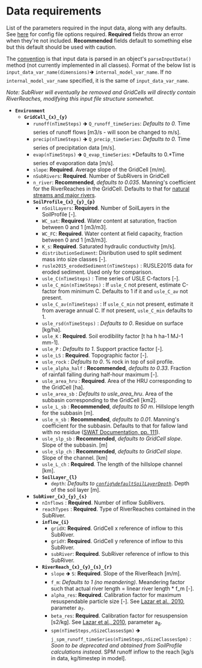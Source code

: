 # Data requirements

List of the parameters required in the input data, along with any defaults. See [here](/doc/config.md) for config file options required. **Required** fields throw an error when they're not included. **Recommended** fields default to something else but this default should be used with caution.

The [convention](/doc/conventions.md) is that input data is parsed in an object's `parseInputData()` method (not currently implemented in all classes). Format of the below list is `input_data_var_name(dimensions)`&#129146; `internal_model_var_name`. If no `internal_model_var_name` specified, it is the same of `input_data_var_name`.

*Note: SubRiver will eventually be removed and GridCells will directly contain RiverReaches, modifying this input file structure somewhat.*

- **`Environment`**
    + **`GridCell_{x}_{y}`**
        * `runoff(nTimeSteps)` &#129146; `Q_runoff_timeSeries`: *Defaults to 0.* Time series of runoff flows [m3/s - will soon be changed to m/s].
        * `precip(nTimeSteps)` &#129146; `Q_precip_timeSeries`: *Defaults to 0.* Time series of precipitation data [m/s].
        * `evap(nTimeSteps)` &#129146; `Q_evap_timeSeries`: *Defaults to 0.*Time series of evaporation data [m/s].
        * `slope`: **Required**. Average slope of the GridCell [m/m].
        * `nSubRivers`: **Required**. Number of SubRivers in GridCell
        * `n_river`: **Recommended**, *defaults to 0.035*. Manning's coefficient for the RiverReaches in the GridCell. Defaults to that for [natural streams and major rivers](http://www.engineeringtoolbox.com/mannings-roughness-d_799.html).
        * **`SoilProfile_{x}_{y}_{p}`**
            - `nSoilLayers`: **Required**. Number of SoilLayers in the SoilProfile [-].
            - `WC_sat`: **Required**. Water content at saturation, fraction between 0 and 1 [m3/m3].
            - `WC_FC`: **Required**. Water content at field capacity, fraction between 0 and 1 [m3/m3].
            - `K_s`: **Required**. Saturated hydraulic conductivity [m/s].
            - `distributionSediment`: Disribution used to split sediment mass into size classes [-].
            - `rusle2015_erodedSediment(nTimeSteps)` : RUSLE2015 data for eroded sediment. Used only for comparison.
            - `usle_C(nTimeSteps)` : Time series of USLE C-factors [-].
            - `usle_C_min(nTimeSteps)` : If `usle_C` not present, estimate C-factor from minimum C. Defaults to 1 if it and `usle_C_av` not present.
            - `usle_C_av(nTimeSteps)` : If `usle_C_min` not present, estimate it from average annual C. If not present, `usle_C_min` defaults to 1.
            - `usle_rsd(nTimeSteps)` : *Defaults to 0*. Residue on surface [kg/ha].
            - `usle_K` : **Required**. Soil erodibility factor [t ha h ha-1 MJ-1 mm-1].
            - `usle_P` : *Defaults to 1*. Support practice factor [-].
            - `usle_LS` : **Required**. Topographic factor [-].
            - `usle_rock` : *Defaults to 0*. % rock in top of soil profile.
            - `usle_alpha_half` : **Recommended**, *defaults to 0.33*. Fraction of rainfall falling during half-hour maximum [-].
            - `usle_area_hru` : **Required**. Area of the HRU corresponding to the GridCell [ha].
            - `usle_area_sb` : *Defaults to usle_area_hru*. Area of the subbasin corresponding to the GridCell [km2].
            - `usle_L_sb` : **Recommended**, *defaults to 50 m*. Hillslope length for the subbasin [m].
            - `usle_n_sb` : **Recommended**, *defaults to 0.01*. Manning's coefficient for the subbasin. Defaults to that for fallow land with no residue ([SWAT Documentation, pp. 111](http://swat.tamu.edu/media/99192/swat2009-theory.pdf)).
            - `usle_slp_sb` : **Recommended**, *defaults to GridCell slope*. Slope of the subbasin. [m]
            - `usle_slp_ch` : **Recommended**, *defaults to GridCell slope*. Slope of the channel. [km]
            - `usle_L_ch` : **Required**. The length of the hillslope channel [km].
            - **`SoilLayer_{l}`**
                + `depth`: *Defaults to [`config%defaultSoilLayerDepth`](/doc/config.md)*. Depth of the soil layer [m].
        * **`SubRiver_{x}_{y}_{s}`**
            - `nInflows` : **Required**. Number of inflow SubRivers.
            - `reachTypes` : **Required**. Type of RiverReaches contained in the SubRiver.
            - **`inflow_{i}`**
                + `gridX`: **Required**. GridCell x reference of inflow to this SubRiver.
                + `gridY`: **Required**. GridCell y reference of inflow to this SubRiver.
                + `subRiver`: **Required**. SubRiver reference of inflow to this SubRiver.
            - **`RiverReach_{x}_{y}_{s}_{r}`**
                + `slope` &#129146; `S`: **Required**. Slope of the RiverReach [m/m].
                + `f_m`: *Defaults to 1 (no meandering)*. Meandering factor such that actual river length = linear river length * f_m [-].
                + `alpha_res`: **Required**. Calibration factor for maximum resuspendable particle size [-]. See [Lazar et al., 2010](http://www.sciencedirect.com/science/article/pii/S0048969710001749?via%3Dihub), parameter a<sub>7</sub>.
                + `beta_res`: **Required**. Calibration factor for resuspension [s2/kg]. See [Lazar et al., 2010](http://www.sciencedirect.com/science/article/pii/S0048969710001749?via%3Dihub), parameter a<sub>8</sub>.
                + `spm(nTimeSteps,nSizeClassesSpm)` &#129146; `j_spm_runoff_timeSeries(nTimeSteps,nSizeClassesSpm)` : *Soon to be deprecated and obtained from SoilProfile calculations instead*. SPM runoff inflow to the reach [kg/s in data, kg/timestep in model].